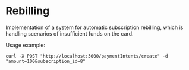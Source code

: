# Rebilling

Implementation of a system for automatic subscription rebilling, which is handling scenarios of insufficient funds on the card.

Usage example:
```
curl -X POST "http://localhost:3000/paymentIntents/create" -d "amount=100&subscription_id=8"
```
